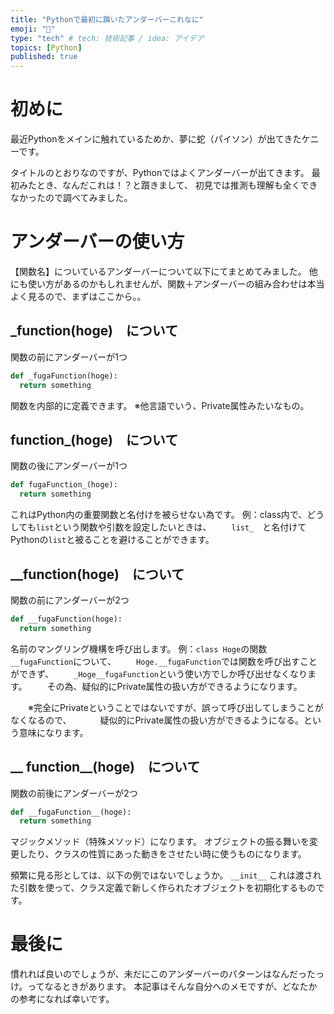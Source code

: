 ```yaml
---
title: "Pythonで最初に躓いたアンダーバーこれなに"
emoji: "🦔"
type: "tech" # tech: 技術記事 / idea: アイデア
topics: [Python]
published: true
---
```

# 初めに
最近Pythonをメインに触れているためか、夢に蛇（パイソン）が出てきたケニーです。

タイトルのとおりなのですが、Pythonではよくアンダーバーが出てきます。
最初みたとき、なんだこれは！？と躓きまして、
初見では推測も理解も全くできなかったので調べてみました。

# アンダーバーの使い方
【関数名】についているアンダーバーについて以下にてまとめてみました。
他にも使い方があるのかもしれませんが、関数＋アンダーバーの組み合わせは本当よく見るので、まずはここから。。

## _function(hoge)　について
関数の前にアンダーバーが1つ
```Python
def _fugaFunction(hoge):
  return something
```
関数を内部的に定義できます。
※他言語でいう、Private属性みたいなもの。

## function_(hoge)　について
関数の後にアンダーバーが1つ
```Python
def fugaFunction_(hoge):
  return something
```
これはPython内の重要関数と名付けを被らせない為です。
例：class内で、どうしても`list`という関数や引数を設定したいときは、
　　`list_`　と名付けてPythonの`list`と被ることを避けることができます。

## __function(hoge)　について
関数の前にアンダーバーが2つ
```Python
def __fugaFunction(hoge):
  return something
```
名前のマングリング機構を呼び出します。
例：`class Hoge`の関数 `__fugaFunction`について、
　　`Hoge.__fugaFunction`では関数を呼び出すことができず、
　　`_Hoge__fugaFunction`という使い方でしか呼び出せなくなります。
　　その為、疑似的にPrivate属性の扱い方ができるようになります。

　　※完全にPrivateということではないですが、誤って呼び出してしまうことがなくなるので、
　　　疑似的にPrivate属性の扱い方ができるようになる。という意味になります。

## __ function__(hoge)　について
関数の前後にアンダーバーが2つ
```Python
def __fugaFunction__(hoge):
  return something
```
マジックメソッド（特殊メソッド）になります。
オブジェクトの振る舞いを変更したり、クラスの性質にあった動きをさせたい時に使うものになります。

頻繁に見る形としては、以下の例ではないでしょうか。
`__init__`
これは渡された引数を使って、クラス定義で新しく作られたオブジェクトを初期化するものです。

# 最後に

慣れれば良いのでしょうが、未だにこのアンダーバーのパターンはなんだったっけ。ってなるときがあります。
本記事はそんな自分へのメモですが、どなたかの参考になれば幸いです。

